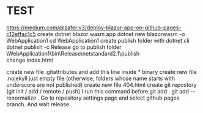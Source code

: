 # TEST
https://medium.com/@zafer.v3/deploy-blazor-app-on-github-pages-c12effac1c5
create dotnet blazor wasm app
dotnet new blazorwasm -o WebApplication1
cd WebApplication1
create publish folder with dotnet cli
dotnet publish -c Release
go to publish folder \WebApplication1\bin\Release\netstandard2.1\publish\
change index.html
<base href="./" />
create new file .gitattributes and add this line inside
* binary
create new file .nojekyll just empty file (otherwise, folders whose name starts with underscore are not published)
create new file 404.html
create git repostory (git init / add / remote / push)
I run this command before git add .
git add --renormalize .
Go to repository settings page and select github pages branch.
And wait release.
